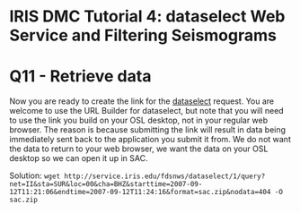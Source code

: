 # IRIS DMC Tutorial 4: dataselect Web Service and Filtering Seismograms

# Q11 - Retrieve data
Now you are ready to create the link for the [dataselect]("https://service.iris.edu/fdsnws/dataselect/docs/1/builder/") request. You are welcome to use the URL Builder for dataselect, but note that you will need to use the link you build on your OSL desktop, not in your regular web browser. The reason is because submitting the link will result in data being immediately sent back to the application you submit it from. We do not want the data to return to your web browser, we want the data on your OSL desktop so we can open it up in SAC.

Solution: `wget http://service.iris.edu/fdsnws/dataselect/1/query?net=II&sta=SUR&loc=00&cha=BHZ&starttime=2007-09-12T11:21:06&endtime=2007-09-12T11:24:16&format=sac.zip&nodata=404
-O sac.zip`

